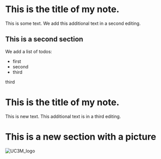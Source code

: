 # This is the title of my **note**.

This is some text.
We add this additional text in a second editing.


## This is a second section

We add a list of todos:
- first
- second
- third

third

# This is the title of my **note**.

This is new text.
This additional text is in a third editing.

# This is a new section with a picture
![UC3M_logo](https://www.uc3m.es/ss/Satellite?blobcol=urldata&blobkey=id&blobtable=MungoBlobs&blobwhere=1371552353583&ssbinary=true)

